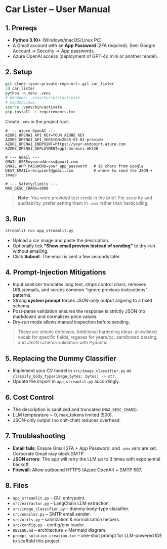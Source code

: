 # Car Lister – User Manual

## 1. Prereqs
- **Python 3.10+** (Windows/macOS/Linux PC)
- A Gmail account with an **App Password** (2FA required). See: Google Account → Security → App passwords.
- Azure OpenAI access (deployment of GPT-4o mini or another model).

## 2. Setup
```bash
git clone <your-private-repo-url>.git car_lister
cd car_lister
python -m venv .venv
# Windows: .venv\Scripts\activate
# macOS/Linux:
source .venv/bin/activate
pip install -r requirements.txt
```

Create `.env` in the project root:
```env
# --- Azure OpenAI ---
AZURE_OPENAI_API_KEY=YOUR_AZURE_KEY
AZURE_OPENAI_API_VERSION=2025-01-01-preview
AZURE_OPENAI_ENDPOINT=https://your-endpoint.azure.com
AZURE_OPENAI_DEPLOYMENT=gpt-4o-mini-AH320

# --- Gmail ---
GMAIL_USER=youraddress@gmail.com
GMAIL_APP_PASSWORD=your_app_password   # 16 chars from Google
DEST_EMAIL=recipient@gmail.com         # where to send the JSON + image

# --- Safety/limits ---
MAX_DESC_CHARS=2000
```

> **Note:** You were provided test creds in the brief. For security and auditability, prefer setting them in `.env` rather than hardcoding.


## 3. Run
```bash
streamlit run app_streamlit.py
```
- Upload a car image and paste the description.
- Optionally tick **"Show email preview instead of sending"** to dry-run without emailing.
- Click **Submit**. The email is sent a few seconds later.

## 4. Prompt-Injection Mitigations
- Input sanitizer truncates long text, strips control chars, removes URLs/emails, and scrubs common “ignore previous instructions” patterns.
- Strong **system prompt** forces JSON-only output aligning to a fixed schema.
- Post-parse validation ensures the response is strictly JSON (no markdown) and normalizes price values.
- Dry-run mode allows manual inspection before sending.

> These are simple defenses. Additional hardening ideas: allowlisted vocab for specific fields, regexes for years/cc, sandboxed parsing, and JSON schema validation with Pydantic.

## 5. Replacing the Dummy Classifier
- Implement your CV model in `src/image_classifier.py` as `classify_body_type(image_bytes: bytes) -> str`.
- Update the import in `app_streamlit.py` accordingly.

## 6. Cost Control
- The description is sanitized and truncated (`MAX_DESC_CHARS`).
- LLM temperature = 0, max_tokens limited (500).
- JSON-only output (no chit-chat) reduces overhead.

## 7. Troubleshooting
- **Email fails**: Ensure Gmail 2FA + App Password, and `.env` vars are set. Corporate Gmail may block SMTP.
- **JSON errors**: The app will retry the LLM up to 3 times with exponential backoff.
- **Firewall**: Allow outbound HTTPS (Azure OpenAI) + SMTP 587.

## 8. Files
- `app_streamlit.py` – GUI entrypoint.
- `src/extractor.py` – LangChain LLM extraction.
- `src/image_classifier.py` – dummy body-type classifier.
- `src/emailer.py` – SMTP email sender.
- `src/utils.py` – sanitization & normalization helpers.
- `src/config.py` – config/env loader.
- `DESIGN.md` – architecture + Mermaid diagram.
- `prompt_solution_creation.txt` – one-shot prompt for LLM-powered IDE to scaffold this project.
